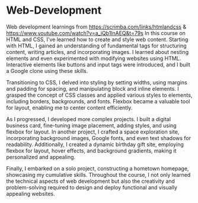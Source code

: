 # Web-Development
Web development learnings from https://scrimba.com/links/htmlandcss & 
https://www.youtube.com/watch?v=a_iQb1lnAEQ&t=79s
In this course on HTML and CSS, I've learned how to create and style web content. Starting with HTML, I gained an understanding of fundamental tags for structuring content, writing articles, and incorporating images. I learned about nesting elements and even experimented with modifying websites using HTML. Interactive elements like buttons and input tags were introduced, and I built a Google clone using these skills.

Transitioning to CSS, I delved into styling by setting widths, using margins and padding for spacing, and manipulating block and inline elements. I grasped the concept of CSS classes and applied various styles to elements, including borders, backgrounds, and fonts. Flexbox became a valuable tool for layout, enabling me to center content efficiently.

As I progressed, I developed more complex projects. I built a digital business card, fine-tuning image placement, adding styles, and using flexbox for layout. In another project, I crafted a space exploration site, incorporating background images, Google fonts, and even text shadows for readability. Additionally, I created a dynamic birthday gift site, employing flexbox for layout, hover effects, and background gradients, making it personalized and appealing.

Finally, I embarked on a solo project, constructing a hometown homepage, showcasing my cumulative skills. Throughout the course, I not only learned the technical aspects of web development but also the creativity and problem-solving required to design and deploy functional and visually appealing websites.
